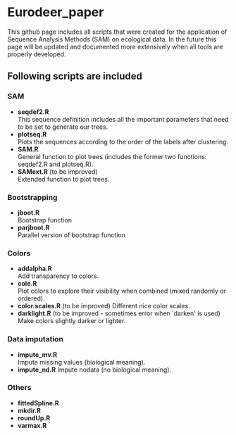# Eurodeer_paper
This github page includes all scripts that were created for the application of Sequence Analysis Methods (SAM) on ecological data. In the future this page will be updated and documented more extensively when all tools are properly developed. 

## Following scripts are included
### SAM
* **seqdef2.R**   
This sequence definition includes all the important parameters that need to be set to generate our trees.
* **plotseq.R**   
Plots the sequences according to the order of the labels after clustering.
* **SAM.R**   
General function to plot trees (includes the former two functions: seqdef2.R and plotseq.R). 
* **SAMext.R** (to be improved)   
Extended function to plot trees.

### Bootstrapping
* **jboot.R** 	
Bootstrap function
* **parjboot.R** 	
Parallel version of bootstrap function

### Colors
* **addalpha.R**  
Add transparency to colors.
* **cole.R**  
Plot colors to explore their visibility when combined (mixed randomly or ordered). 
* **color.scales.R** (to be improved) 
Different nice color scales.
* **darklight.R** (to be improved - sometimes error when 'darken' is used)  
Make colors slightly darker or lighter.

### Data imputation
* **impute_mv.R**   
Impute missing values (biological meaning). 
* **impute_nd.R** 
Impute nodata (no biological meaning).  

### Others
* **fittedSpline.R**
* **mkdir.R** 	
* **roundUp.R**	
* **varmax.R** 	

